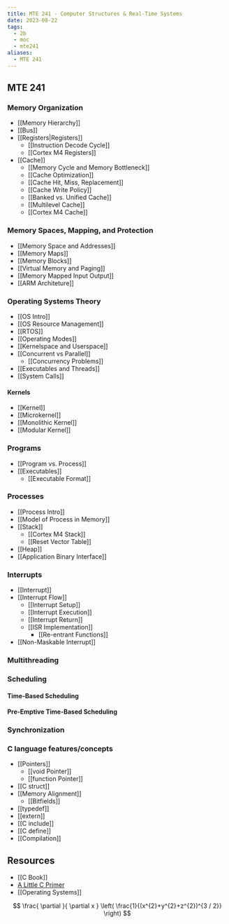 ```yaml
---
title: MTE 241 - Computer Structures & Real-Time Systems
date: 2023-08-22
tags:
  - 2b
  - moc
  - mte241
aliases:
  - MTE 241
---
```

## MTE 241

### Memory Organization
- [[Memory Hierarchy]]
- [[Bus]]
- [[Registers|Registers]]
	- [[Instruction Decode Cycle]]
	- [[Cortex M4 Registers]]
- [[Cache]]
	- [[Memory Cycle and Memory Bottleneck]]
	- [[Cache Optimization]]
	- [[Cache Hit, Miss, Replacement]]
	- [[Cache Write Policy]]
	- [[Banked vs. Unified Cache]]
	- [[Multilevel Cache]]
	- [[Cortex M4 Cache]]
### Memory Spaces, Mapping, and Protection
- [[Memory Space and Addresses]]
- [[Memory Maps]]
- [[Memory Blocks]]
- [[Virtual Memory and Paging]]
- [[Memory Mapped Input Output]]
- [[ARM Architeture]]
### Operating Systems Theory
- [[OS Intro]]
- [[OS Resource Management]]
- [[RTOS]]
- [[Operating Modes]]
- [[Kernelspace and Userspace]]
- [[Concurrent vs Parallel]]
	- [[Concurrency Problems]]
- [[Executables and Threads]]
- [[System Calls]]
#### Kernels
- [[Kernel]]
- [[Microkernel]]
- [[Monolithic Kernel]]
- [[Modular Kernel]]
### Programs
- [[Program vs. Process]]
- [[Executables]]
	- [[Executable Format]] 
### Processes
- [[Process Intro]]
- [[Model of Process in Memory]]
- [[Stack]]
	- [[Cortex M4 Stack]]
	- [[Reset Vector Table]]
- [[Heap]]
- [[Application Binary Interface]]
### Interrupts
- [[Interrupt]]
- [[Interrupt Flow]]
	- [[Interrupt Setup]]
	- [[Interrupt Execution]]
	- [[Interrupt Return]]
	- [[ISR Implementation]]
		- [[Re-entrant Functions]]
- [[Non-Maskable Interrupt]]

### Multithreading

### Scheduling

#### Time-Based Scheduling

#### Pre-Emptive Time-Based Scheduling

### Synchronization

### C language features/concepts
- [[Pointers]]
	- [[void Pointer]]
	- [[function Pointer]]
- [[C struct]]
- [[Memory Alignment]]
	- [[Bitfields]]
- [[typedef]]
- [[extern]]
- [[C include]]
- [[C define]]
- [[Compilation]]

## Resources
- [[C Book]]
- [A Little C Primer](https://en.wikibooks.org/wiki/A_Little_C_Primer)
- [[Operating Systems]]

$$
\frac{ \partial  }{ \partial x } \left( \frac{1}{(x^{2}+y^{2}+z^{2})^{3 / 2}} \right)
$$
